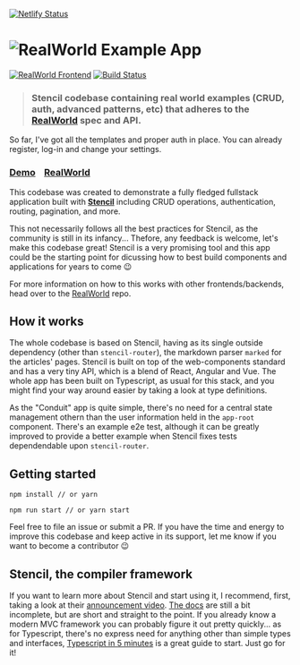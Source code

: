 [![Netlify Status](https://api.netlify.com/api/v1/badges/70d889f0-bfb5-4986-ae37-c83b0f0faced/deploy-status)](https://app.netlify.com/sites/stencil-realworld/deploys)
# ![RealWorld Example App](logo.png)

[![RealWorld Frontend](https://img.shields.io/badge/realworld-frontend-%23783578.svg)](http://realworld.io)
[![Build Status](https://travis-ci.com/hcavalieri/stencil-realworld-app.svg?branch=master)](https://travis-ci.com/hcavalieri/stencil-realworld-app)

> ### Stencil codebase containing real world examples (CRUD, auth, advanced patterns, etc) that adheres to the [RealWorld](https://github.com/gothinkster/realworld) spec and API.

So far, I've got all the templates and proper auth in place. You can already register, log-in and change your settings.

### [Demo](https://stencil-realworld.netlify.app/)&nbsp;&nbsp;&nbsp;&nbsp;[RealWorld](https://github.com/gothinkster/realworld)

This codebase was created to demonstrate a fully fledged fullstack application built with **[Stencil](https://stenciljs.com/)** including CRUD operations, authentication, routing, pagination, and more.

This not necessarily follows all the best practices for Stencil, as the community is still in its infancy... Thefore, any feedback is welcome, let's make this codebase great! Stencil is a very promising tool and this app could be the starting point for dicussing how to best build components and applications for years to come 😉

For more information on how to this works with other frontends/backends, head over to the [RealWorld](https://github.com/gothinkster/realworld) repo.

## How it works

The whole codebase is based on Stencil, having as its single outside dependency (other than `stencil-router`), the markdown parser `marked` for the articles' pages. Stencil is built on top of the web-components standard and has a very tiny API, which is a blend of React, Angular and Vue. The whole app has been built on Typescript, as usual for this stack, and you might find your way around easier by taking a look at type definitions.

As the "Conduit" app is quite simple, there's no need for a central state management othern than the user information held in the `app-root` component. There's an example e2e test, although it can be greatly improved to provide a better example when Stencil fixes tests dependendable upon `stencil-router`.

## Getting started

```
npm install // or yarn

npm run start // or yarn start
```

Feel free to file an issue or submit a PR. If you have the time and energy to improve this codebase and keep active in its support, let me know if you want to become a contributor 😉

## Stencil, the compiler framework

If you want to learn more about Stencil and start using it, I recommend, first, taking a look at their [announcement video](https://www.youtube.com/watch?v=UfD-k7aHkQE). [The docs](https://stenciljs.com/) are still a bit incomplete, but are short and straight to the point. If you already know a modern MVC framework you can probably figure it out pretty quickly... as for Typescript, there's no express need for anything other than simple types and interfaces, [Typescript in 5 minutes](https://www.typescriptlang.org/docs/handbook/typescript-in-5-minutes.html) is a great guide to start. Just go for it!
